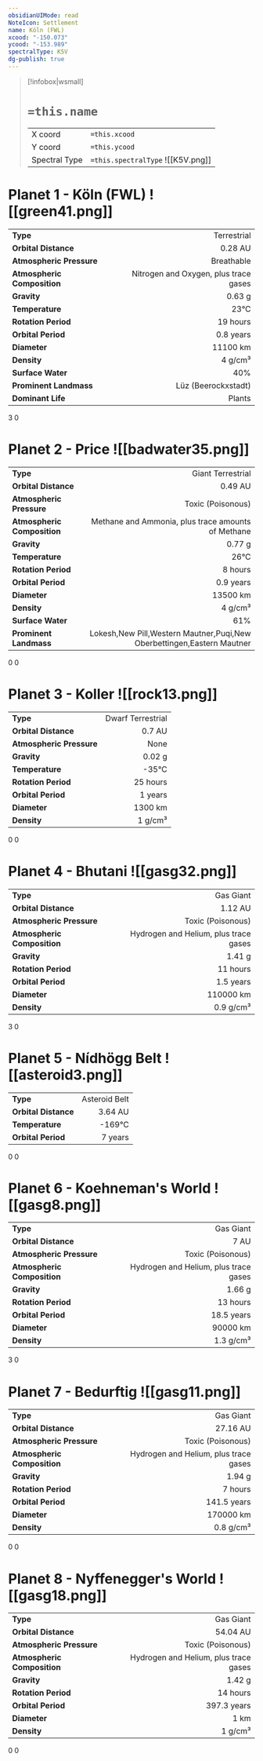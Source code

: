 ```yaml
---
obsidianUIMode: read
NoteIcon: Settlement
name: Köln (FWL)
xcood: "-150.073"
ycood: "-153.989"
spectralType: K5V
dg-publish: true
---
```

> [!infobox|wsmall]
> # `=this.name`
> | | |
> | - | - |
> | X coord | `=this.xcood` |
> | Y coord| `=this.ycood` |
> | Spectral Type | `=this.spectralType` ![[K5V.png]] |

# Planet 1 - Köln (FWL) ![[green41.png]]
|                             |                           |
| --------------------------- | -------------------------:|
| **Type**                    |             Terrestrial |
| **Orbital Distance**        |   0.28 AU |
| **Atmospheric Pressure**    |       Breathable |
| **Atmospheric Composition** |      Nitrogen and Oxygen, plus trace gases |
| **Gravity**                 |        0.63 g |
| **Temperature**             |    23°C |
| **Rotation Period**         |  19 hours |
| **Orbital Period** | 0.8 years |
| **Diameter**                |      11100 km | 
| **Density**                 |    4 g/cm³ |
| **Surface Water**           |           40% | 
| **Prominent Landmass**      |         Lüz (Beerockxstadt) | 
| **Dominant Life**           |         Plants |



3
0



# Planet 2 - Price ![[badwater35.png]]
|                             |                           |
| --------------------------- | -------------------------:|
| **Type**                    |             Giant Terrestrial |
| **Orbital Distance**        |   0.49 AU |
| **Atmospheric Pressure**    |       Toxic (Poisonous) |
| **Atmospheric Composition** |      Methane and Ammonia, plus trace amounts of Methane |
| **Gravity**                 |        0.77 g |
| **Temperature**             |    26°C |
| **Rotation Period**         |  8 hours |
| **Orbital Period** | 0.9 years |
| **Diameter**                |      13500 km | 
| **Density**                 |    4 g/cm³ |
| **Surface Water**           |           61% | 
| **Prominent Landmass**      |         Lokesh,New Pill,Western Mautner,Puqi,New Oberbettingen,Eastern Mautner | 



0
0



# Planet 3 - Koller ![[rock13.png]]
|                             |                           |
| --------------------------- | -------------------------:|
| **Type**                    |             Dwarf Terrestrial |
| **Orbital Distance**        |   0.7 AU |
| **Atmospheric Pressure**    |       None |
| **Gravity**                 |        0.02 g |
| **Temperature**             |    -35°C |
| **Rotation Period**         |  25 hours |
| **Orbital Period** | 1 years |
| **Diameter**                |      1300 km | 
| **Density**                 |    1 g/cm³ |



0
0



# Planet 4 - Bhutani ![[gasg32.png]]
|                             |                           |
| --------------------------- | -------------------------:|
| **Type**                    |             Gas Giant |
| **Orbital Distance**        |   1.12 AU |
| **Atmospheric Pressure**    |       Toxic (Poisonous) |
| **Atmospheric Composition** |      Hydrogen and Helium, plus trace gases |
| **Gravity**                 |        1.41 g |
| **Rotation Period**         |  11 hours |
| **Orbital Period** | 1.5 years |
| **Diameter**                |      110000 km | 
| **Density**                 |    0.9 g/cm³ |



3
0



# Planet 5 - Nídhögg Belt ![[asteroid3.png]]
|                             |                           |
| --------------------------- | -------------------------:|
| **Type**                    |             Asteroid Belt |
| **Orbital Distance**        |   3.64 AU |
| **Temperature**             |    -169°C |
| **Orbital Period** | 7 years |



0
0



# Planet 6 - Koehneman's World ![[gasg8.png]]
|                             |                           |
| --------------------------- | -------------------------:|
| **Type**                    |             Gas Giant |
| **Orbital Distance**        |   7 AU |
| **Atmospheric Pressure**    |       Toxic (Poisonous) |
| **Atmospheric Composition** |      Hydrogen and Helium, plus trace gases |
| **Gravity**                 |        1.66 g |
| **Rotation Period**         |  13 hours |
| **Orbital Period** | 18.5 years |
| **Diameter**                |      90000 km | 
| **Density**                 |    1.3 g/cm³ |



3
0



# Planet 7 - Bedurftig ![[gasg11.png]]
|                             |                           |
| --------------------------- | -------------------------:|
| **Type**                    |             Gas Giant |
| **Orbital Distance**        |   27.16 AU |
| **Atmospheric Pressure**    |       Toxic (Poisonous) |
| **Atmospheric Composition** |      Hydrogen and Helium, plus trace gases |
| **Gravity**                 |        1.94 g |
| **Rotation Period**         |  7 hours |
| **Orbital Period** | 141.5 years |
| **Diameter**                |      170000 km | 
| **Density**                 |    0.8 g/cm³ |



0
0



# Planet 8 - Nyffenegger's World ![[gasg18.png]]
|                             |                           |
| --------------------------- | -------------------------:|
| **Type**                    |             Gas Giant |
| **Orbital Distance**        |   54.04 AU |
| **Atmospheric Pressure**    |       Toxic (Poisonous) |
| **Atmospheric Composition** |      Hydrogen and Helium, plus trace gases |
| **Gravity**                 |        1.42 g |
| **Rotation Period**         |  14 hours |
| **Orbital Period** | 397.3 years |
| **Diameter**                |      1 km | 
| **Density**                 |    1 g/cm³ |



0
0



